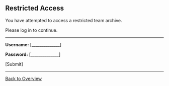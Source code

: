 ## Restricted Access

You have attempted to access a restricted team archive.

Please log in to continue.

---

**Username:** [______________]

**Password:** [______________]

[Submit]

---

[Back to Overview](./README.md)

